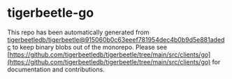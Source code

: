 # tigerbeetle-go
This repo has been automatically generated from [tigerbeetledb/tigerbeetle@915060b0c63eeef781954dec4b0b9d5e881adedc](https://github.com/tigerbeetledb/tigerbeetle/commit/915060b0c63eeef781954dec4b0b9d5e881adedc) to keep binary blobs out of the monorepo. Please see [https://github.com/tigerbeetledb/tigerbeetle/tree/main/src/clients/go](https://github.com/tigerbeetledb/tigerbeetle/tree/main/src/clients/go) for documentation and contributions.
